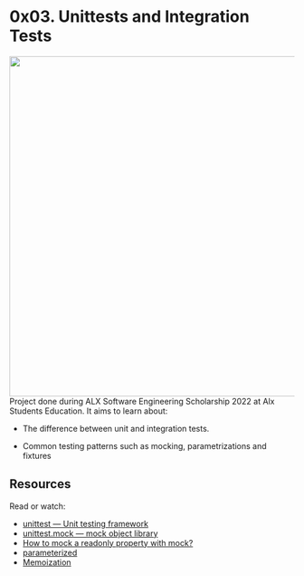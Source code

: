 # 0x03. Unittests and Integration Tests
<img src="https://i.imgur.com/fsyg7qq.jpg" width="600px"/>
Project done during ALX Software Engineering Scholarship 2022 at Alx Students Education. It aims to learn about:

* The difference between unit and integration tests.

* Common testing patterns such as mocking, parametrizations and fixtures
## Resources
Read or watch:

* [unittest — Unit testing framework](https://docs.python.org/3/library/unittest.html)
* [unittest.mock — mock object library](https://docs.python.org/3/library/unittest.mock.html)
* [How to mock a readonly property with mock?](https://stackoverflow.com/questions/11836436/how-to-mock-a-readonly-property-with-mock)
* [parameterized](https://pypi.org/project/parameterized/)
* [Memoization](https://en.wikipedia.org/wiki/Memoization)